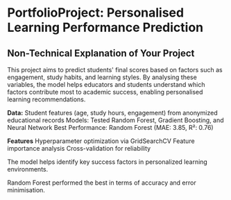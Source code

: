 # PortfolioProject: Personalised Learning Performance Prediction

## Non-Technical Explanation of Your Project
This project aims to predict students' final scores based on factors such as engagement, study habits, and learning styles. By analysing these variables, the model helps educators and students understand which factors contribute most to academic success, enabling personalised learning recommendations.

**Data:** Student features (age, study hours, engagement) from anonymized educational records
Models: Tested Random Forest, Gradient Boosting, and Neural Network
Best Performance: Random Forest (MAE: 3.85, R²: 0.76)

**Features**
Hyperparameter optimization via GridSearchCV
Feature importance analysis
Cross-validation for reliability

The model helps identify key success factors in personalized learning environments.

Random Forest performed the best in terms of accuracy and error minimisation.
